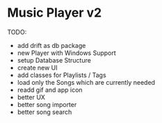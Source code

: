 # Music Player v2

TODO:
- add drift as db package
- new Player with Windows Support
- setup Database Structure
- create  new UI
- add classes for Playlists  / Tags
- load only the Songs which are currently needed
- readd gif and app icon
- better UX
- better song importer
- better song search